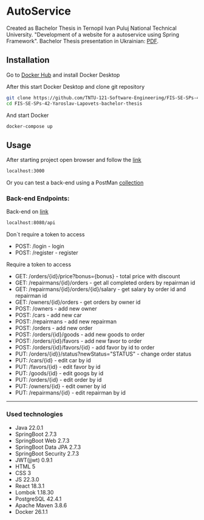 # AutoService

Created as Bachelor Thesis in Ternopil Ivan Puluj National Technical University. "Development of a website for a autoservice using Spring Framework". Bachelor Thesis presentation in Ukrainian: [PDF](https://github.com/TNTU-121-Software-Engineering/FIS-SE-SPs-42-Yaroslav-Lapovets-bachelor-thesis/docs/Презентація.pdf).

## Installation

Go to [Docker Hub](https://hub.docker.com) and install Docker Desktop


After this start Docker Desktop and clone git repository

```bash
git clone https://github.com/TNTU-121-Software-Engineering/FIS-SE-SPs-42-Yaroslav-Lapovets-bachelor-thesis.git
cd FIS-SE-SPs-42-Yaroslav-Lapovets-bachelor-thesis
```
And start Docker

```bash
docker-compose up
```


## Usage

After starting project open browser and follow the [link](localhost:3000)

```bash
localhost:3000
```
Or you can test a back-end using a PostMan [collection](https://api.postman.com/collections/21866450-044f994a-5ac4-40ca-9f8c-23fa4ab926b1?access_key=PMAT-01J10NJ7KRCB7B6PRJBM74SG3B)

### Back-end Endpoints:

Back-end on [link](localhost:8080/api)

```bash
localhost:8080/api
```

Don`t require a token to access
- POST: /login - login
- POST: /register - register

 
Require a token to access
- GET: /orders/{id}/price?bonus={bonus} - total price with discount
- GET: /repairmans/{id}/orders - get all completed orders by repairman id
- GET: /repairmans/{id}/orders/{id}/salary - get salary by order id and repairman id
- GET: /owners/{id}/orders - get orders by owner id
- POST: /owners - add new owner
- POST: /cars - add new car
- POST: /repairmans - add new repairman
- POST: /orders - add new order
- POST: /orders/{id}/goods - add new goods to order
- POST: /orders/{id}/favors - add new favor to order
- POST: /orders/{id}/favors/{id} - add favor by id to order
- PUT: /orders/{id}}/status?newStatus="STATUS" - change order status
- PUT: /cars/{id} - edit car by id
- PUT: /favors/{id} - edit favor by id
- PUT: /goods/{id} - edit googs by id
- PUT: /orders/{id} - edit order by id
- PUT: /owners/{id} - edit owner by id
- PUT: /repairmans/{id} - edit repairman by id
- --

### Used technologies
- Java 22.0.1
- SpringBoot 2.7.3
- SpringBoot Web 2.7.3
- SpringBoot Data JPA 2.7.3
- SpringBoot Security 2.7.3
- JWT(jjwt) 0.9.1
- HTML 5
- CSS 3
- JS 22.3.0
- React 18.3.1
- Lombok 1.18.30
- PostgreSQL 42.4.1
- Apache Maven 3.8.6
- Docker 26.1.1
